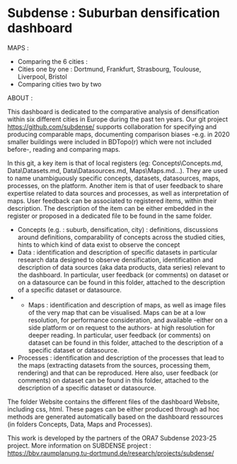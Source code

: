 Subdense : Suburban densification dashboard  
==================================================   
MAPS : 
- Comparing the 6 cities :  
- Cities one by one  : Dortmund, Frankfurt, Strasbourg, Toulouse, Liverpool, Bristol
- Comparing cities two by two  
   
ABOUT : 

This dashboard is dedicated to the comparative analysis of densification within six different cities in Europe during the past ten years. 
Our git project https://github.com/subdense/ supports collaboration for  specifying and producing comparable maps, documenting comparison biases -e.g. in 2020 smaller buildings were included in BDTopo(r) which were not included before-, reading and comparing maps. 

In this git, a key item is that of local registers (eg: Concepts\Concepts.md, Data\Datasets.md, Data\Datasources.md, Maps\Maps.md...). They are used to name unambiguously specific concepts, datasets, datasources, maps, processes, on the platform. Another item is that of user feedback to share expertise related to data sources and processes, as well as interpretation of maps. User feedback can be associated to registered items, within their description. The description of the item can be either embedded in the register or proposed in a dedicated file to be found in the same folder. 
- Concepts (e.g. : suburb, densification, city) : definitions, discussions around definitions, comparability of concepts across the studied cities, hints to which kind of data exist to observe the concept
- Data :  identification and description of specific datasets in particular research data designed to observe densification, identification and description of data sources (aka data products, data series) relevant to the dashboard. In particular, user feedback (or comments) on dataset or on a datasource can be found in this folder, attached to the description of a specific dataset or datasource.
- - Maps : identification and description of maps, as well as image files of the very map that can be visualised. Maps can be at a low resolution, for performance consideration, and available -either on a side platform or on request to the authors- at high resolution for deeper reading. In particular, user feedback (or comments) on dataset can be found in this folder, attached to the description of a specific dataset or datasource.
- Processes : identification and description of the processes that lead to the maps (extracting datasets from the sources, processing them, rendering) and that can be reproduced. Here also, user feedback (or comments) on dataset can be found in this folder, attached to the description of a specific dataset or datasource. 

The folder Website contains the different files of the dashboard Website, including css, html. These pages can be either produced through ad hoc methods are generated automatically based on the dashboard ressources (in folders Concepts, Data, Maps and Processes). 

This work is developed by the partners of the ORA7 Subdense 2023-25 project. More information on SUBDENSE project : https://bbv.raumplanung.tu-dortmund.de/research/projects/subdense/ 


